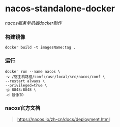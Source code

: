 # nacos-standalone-docker
*nacos服务单机版docker制作*
### 构建镜像
```
docker build -t imagesName:tag .
```
### 运行
```
docker run --name nacos \
-v /宿主机路径/conf:/usr/local/src/nacos/conf \
--restart always \
--privileged=true \
-p 8848:8848 \
-d 镜像ID
```
### nacos官方文档
> https://nacos.io/zh-cn/docs/deployment.html
